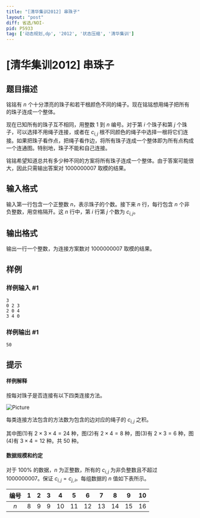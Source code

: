 ```yaml
---
title: "[清华集训2012] 串珠子"
layout: "post"
diff: 省选/NOI-
pid: P5933
tag: ['动态规划,dp', '2012', '状态压缩', '清华集训']
---
```

# [清华集训2012] 串珠子
## 题目描述

铭铭有 $n$ 个十分漂亮的珠子和若干根颜色不同的绳子。现在铭铭想用绳子把所有的珠子连成一个整体。

现在已知所有的珠子互不相同，用整数 $1$ 到 $n$ 编号。对于第 $i$ 个珠子和第 $j$ 个珠子，可以选择不用绳子连接，或者在 $c_{i,j}$ 根不同颜色的绳子中选择一根将它们连接。如果把珠子看作点，把绳子看作边，将所有珠子连成一个整体即为所有点构成一个连通图。特别地，珠子不能和自己连接。

铭铭希望知道总共有多少种不同的方案将所有珠子连成一个整体。由于答案可能很大，因此只需输出答案对 $1000000007$ 取模的结果。
## 输入格式

输入第一行包含一个正整数 $n$，表示珠子的个数。接下来 $n$ 行，每行包含 $n$ 个非负整数，用空格隔开。这 $n$ 行中，第 $i$ 行第 $j$ 个数为 $c_{i,j}$。
## 输出格式

输出一行一个整数，为连接方案数对 $1000000007$ 取模的结果。
## 样例

### 样例输入 #1
```
3
0 2 3
2 0 4
3 4 0

```
### 样例输出 #1
```
50
```
## 提示

#### 样例解释
按每对珠子是否连接有以下四类连接方法。

![Picture](https://s2.ax1x.com/2020/01/19/1C1K1I.png)

每类连接方法包含的方法数为包含的边对应的绳子的 $c_{i,j}$ 之积。

其中图(1)有 $2\times3\times4=24$ 种，图(2)有 $2\times4=8$ 种，图(3)有 $2\times3=6$ 种，图(4)有 $3\times4=12$ 种。共 $50$ 种。

#### 数据规模和约定
对于 $100\%$ 的数据，$n$ 为正整数，所有的 $c_{i,j}$ 为非负整数且不超过 $1000000007$。保证 $c_{i,j}=c_{j,i}$。每组数据的 $n$ 值如下表所示。

|编号|1|2|3|4|5|6|7|8|9|10|
|:-:|:-:|:-:|:-:|:-:|:-:|:-:|:-:|:-:|:-:|:-:|
|$n$|$8$|$9$|$9$|$10$|$11$|$12$|$13$|$14$|$15$|$16$|
